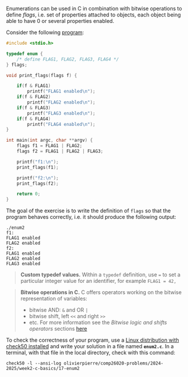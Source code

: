 Enumerations can be used in C in combination with bitwise operations to define *flags*, i.e. set of properties attached to objects, each object being able to have 0 or several properties enabled.

Consider the following [program](./comp26020-problems/week2-c-basics/17-enum2/enum2.c):

```c
#include <stdio.h>

typedef enum {
    /* define FLAG1, FLAG2, FLAG3, FLAG4 */
} flags;

void print_flags(flags f) {

    if(f & FLAG1)
        printf("FLAG1 enabled\n");
    if(f & FLAG2)
        printf("FLAG2 enabled\n");
    if(f & FLAG3)
        printf("FLAG3 enabled\n");
    if(f & FLAG4)
        printf("FLAG4 enabled\n");
}

int main(int argc, char **argv) {
    flags f1 = FLAG1 | FLAG2;
    flags f2 = FLAG1 | FLAG2 | FLAG3;

    printf("f1:\n");
    print_flags(f1);

    printf("f2:\n");
    print_flags(f2);

    return 0;
}
```

The goal of the exercise is to write the definition of `flags` so that the program behaves correctly, i.e. it should produce the following output:

```shell
./enum2
f1:
FLAG1 enabled
FLAG2 enabled
f2:
FLAG1 enabled
FLAG2 enabled
FLAG3 enabled
```

> **Custom typedef values.**
> Within a `typedef` definition, use `=` to set a particular integer value for an identifier, for example `FLAG1 = 42,`

> **Bitwise operations in C.**
> C offers operators working on the bitwise representation of variables:
>    - bitwise AND: `&` and OR `|`
>   - bitwise shift, left `<<` and right `>>`
>    - etc. For more information see the *Bitwise logic and shifts operators* sections [here](https://en.cppreference.com/w/c/language/operator_arithmetic)

To check the correctness of your program, use a [Linux distribution with check50 installed](https://github.com/olivierpierre/comp26020-devcontainer) and write your solution in a file named **`enum2.c`**.
In a terminal, with that file in the local directory, check with this command:

```shell
check50 -l --ansi-log olivierpierre/comp26020-problems/2024-2025/week2-c-basics/17-enum2
```
